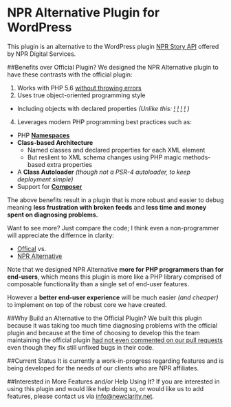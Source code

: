# NPR Alternative Plugin for WordPress

This plugin is an alternative to the WordPress plugin [NPR Story API](https://wordpress.org/plugins/npr-story-api/) offered by NPR Digital Services.

##Benefits over Official Plugin?
We designed the NPR Alternative plugin to have these contrasts with the official plugin:

1. Works with PHP 5.6 [without throwing errors](https://github.com/nprds/nprapi-wordpress/pull/14)
3. Uses true object-oriented programming style
  - Including objects with declared properties _(Unlike this: 
  [!](https://github.com/nprds/nprapi-wordpress/blob/master/classes/NPRAPI.php#L11) 
  [!](https://github.com/nprds/nprapi-wordpress/blob/master/classes/NPRAPI.php#L283)
  [!](https://github.com/nprds/nprapi-wordpress/blob/master/classes/NPRAPI.php#L290)
  [!](https://github.com/nprds/nprapi-wordpress/blob/master/classes/NPRAPIWordpress.php#L12)
  )_ 
4. Leverages modern PHP programming best practices such as:
  - PHP [**Namespaces**](https://mattstauffer.co/blog/a-brief-introduction-to-php-namespacing)
  - **Class-based Architecture** 
      - Named classes and declared properties for each XML element 
      - But reslient to XML schema changes using PHP magic methods-based extra properties
  - A **Class Autoloader** _(though not a PSR-4 autoloader, to keep deployment simple)_
  - Support for [**Composer**](https://getcomposer.org/)
  
The above benefits result in a plugin that is more robust and easier to debug meaning **less frustration with broken feeds** and 
**less time and money spent on diagnosing problems.**

Want to see more? Just compare the code; I think even a non-programmer will appreciate the differnce in clarity:

- [Offical](https://github.com/nprds/nprapi-wordpress) vs.
- [NPR Alternative](https://github.com/newclarity/npr-alternative/#start-of-content)

Note that we designed NPR Alternative **more for PHP programmers than for end-users**, which means this plugin is more 
like a PHP library comprised of composable functionality than a single set of end-user features.

However a **better end-user experience** will be much easier _(and cheaper)_ to implement on top of the robust core we have created.

##Why Build an Alternative to the Official Plugin?
We built this plugin because it was taking too much time diagnosing problems with the official plugin and 
because at the time of choosing to develop this the team maintaining the official plugin [had not even 
commented on our pull requests](https://github.com/nprds/nprapi-wordpress/pulls/mikeschinkel) 
even though they fix still unfixed bugs in their code. 

##Current Status
It is currently a work-in-progress regarding features and is being developed for the needs of our clients who are NPR affiliates.  

##Interested in More Features and/or Help Using It?
If you are interested in using this plugin and would like help doing so, or would like us to add features, 
please contact us via [info@newclarity.net](mailto:info@newclarity.net).


